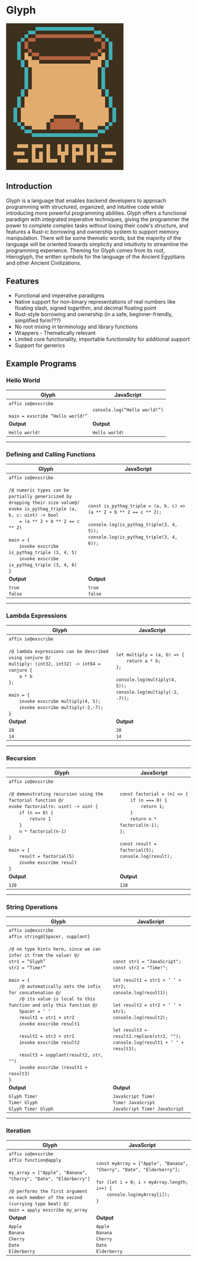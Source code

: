 # Glyph

![Glyph Logo](./docs/GlyphLogoText.PNG)

## Introduction

Glyph is a language that enables backend developers to approach programming with structured, organized, and intuitive code while introducing more powerful programming abilities. Glyph offers a functional paradigm with integrated imperative techniques, giving the programmer the power to complete complex tasks without losing their code's structure, and features a Rust-ic borrowing and ownership system to support memory manipulation. There will be some thematic words, but the majority of the language will be oriented towards simplicity and intuitivity to streamline the programming experience. Theming for Glyph comes from its root, Hieroglyph, the written symbols for the language of the Ancient Egyptians and other Ancient Civilizations.

## Features
- Functional and imperative paradigms
- Native support for non-binary representations of real numbers like floating slash, signed logarithm, and decimal floating point
- Rust-style borrowing and ownership (in a safe, beginner-friendly, simplified form???)
- No root mixing in terminology and library functions
- Wrappers - Thematically relevant
- Limited core functionality, importable functionality for additional support
- Support for generics


## Example Programs

### Hello World

| Glyph | JavaScript |
|-------|-----------|
| `affix io@exscribe`<br><br>`main = exscribe “Hello world!”` | `console.log(“Hello world!”)` |
| **Output** | **Output** |
| `Hello world!` | `Hello world!` |

---

### Defining and Calling Functions

| Glyph | JavaScript |
|-------|-----------|
| `affix io@exscribe`<br><br>`/@ numeric types can be partially genericized by dropping their size value@/`<br>`evoke is_pythag_triple (a, b, c: uint) -> bool`<br>`    = (a ** 2 + b ** 2 == c ** 2)`<br><br>`main = {`<br>`    invoke exscribe is_pythag_triple (3, 4, 5)`<br>`    invoke exscribe is_pythag_triple (3, 4, 6)`<br>`}` | `const is_pythag_triple = (a, b, c) => (a ** 2 + b ** 2 == c ** 2);`<br><br>`console.log(is_pythag_triple(3, 4, 5));`<br>`console.log(is_pythag_triple(3, 4, 6));` |
| **Output** | **Output** |
| `true`<br>`false` | `true`<br>`false` |

---

### Lambda Expressions

| Glyph | JavaScript |
|-------|-----------|
| `affix io@exscribe`<br><br>`/@ lambda expressions can be described using conjure @/`<br>`multiply: (int32, int32) -> int64 = conjure {`<br>`    a * b`<br>`};`<br><br>`main = {`<br>`    invoke exscribe multiply(4, 5);`<br>`    invoke exscribe multiply(-2,-7);`<br>`}` | `let multiply = (a, b) => {`<br>`    return a * b;`<br>`};`<br><br>`console.log(multiply(4, 5));`<br>`console.log(multiply(-2, -7));` |
| **Output** | **Output** |
| `20`<br>`14` | `20`<br>`14` |

---

### Recursion

| Glyph | JavaScript |
|-------|-----------|
| `affix io@exscribe`<br><br>`/@ demonstrating recursion using the factorial function @/`<br>`evoke factorial(n: uint) -> uint {`<br>`    if (n == 0) {`<br>`        return 1`<br>`    }`<br>`    n * factorial(n-1)`<br>`}`<br><br>`main = {`<br>`    result = factorial(5)`<br>`    invoke exscribe result`<br>`}` | `const factorial = (n) => {`<br>`    if (n === 0) {`<br>`        return 1;`<br>`    }`<br>`    return n * factorial(n-1);`<br>`};`<br><br>`const result = factorial(5);`<br>`console.log(result);` |
| **Output** | **Output** |
| `120` | `120` |

---

### String Operations

| Glyph | JavaScript |
|-------|-----------|
| `affix io@exscribe`<br>`affix string@{Spacer, supplant}`<br><br>`/@ no type hints here, since we can infer it from the value! @/`<br>`str1 = “Glyph”`<br>`str2 = “Time!”`<br><br>`main = {`<br>`    /@ automatically sets the infix for concatenation @/`<br>`    /@ its value is local to this function and only this function @/`<br>`    Spacer = ‘ ‘`<br>`    result1 = str1 + str2`<br>`    invoke exscribe result1`<br><br>`    result2 = str2 + str1`<br>`    invoke exscribe result2`<br><br>`    result3 = supplant(result2, str, "")`<br>`    invoke exscribe (result1 + result3)`<br>`}` | `const str1 = "JavaScript";`<br>`const str2 = "Time!";`<br><br>`let result1 = str1 + ‘ ‘ + str2;`<br>`console.log(result1);`<br><br>`let result2 = str2 + ‘ ‘ + str1;`<br>`console.log(result2);`<br><br>`let result3 = result2.replace(str2, "");`<br>`console.log(result1 + ‘ ‘ + result3);` |
| **Output** | **Output** |
| `Glyph Time!`<br>`Time! Glyph`<br>`Glyph Time! Glyph` | `JavaScript Time!`<br>`Time! JavaScript`<br>`JavaScript Time! JavaScript` |

---

### Iteration

| Glyph | JavaScript |
|-------|-----------|
| `affix io@exscribe`<br>`affix function@apply`<br><br>`my_array = ["Apple", "Banana", "Cherry", "Date", "Elderberry"]`<br><br>`/@ performs the first argument on each member of the second (currying type beat) @/`<br>`main = apply exscribe my_array` | `const myArray = ["Apple", "Banana", "Cherry", "Date", "Elderberry"];`<br><br>`for (let i = 0; i < myArray.length; i++) {`<br>`    console.log(myArray[i]);`<br>`}` |
| **Output** | **Output** |
| `Apple`<br>`Banana`<br>`Cherry`<br>`Date`<br>`Elderberry` | `Apple`<br>`Banana`<br>`Cherry`<br>`Date`<br>`Elderberry` |
